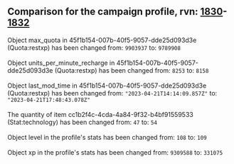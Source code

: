 ## Comparison for the campaign profile, rvn: [1830](https://github.com/PRO100KatYT/FortniteProfileRevisions/tree/main/profiles/campaign/1830%20campaign.json)-[1832](https://github.com/PRO100KatYT/FortniteProfileRevisions/tree/main/profiles/campaign/1832%20campaign.json)

Object max_quota in 45f1b154-007b-40f5-9057-dde25d093d3e (Quota:restxp) has been changed from: `9903937` to: `9789908`
<br><br>
Object units_per_minute_recharge in 45f1b154-007b-40f5-9057-dde25d093d3e (Quota:restxp) has been changed from: `8253` to: `8158`
<br><br>
Object last_mod_time in 45f1b154-007b-40f5-9057-dde25d093d3e (Quota:restxp) has been changed from: `"2023-04-21T14:14:09.857Z"` to: `"2023-04-21T17:48:43.078Z"`
<br><br>
The quantity of item cc1b2f4c-4cda-4a84-9f32-b4bf91559533 (Stat:technology) has been changed from: `47` to: `54`
<br><br>
Object level in the profile's stats has been changed from: `108` to: `109`
<br><br>
Object xp in the profile's stats has been changed from: `9309588` to: `331075`
<br><br>
